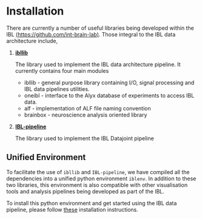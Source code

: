 # Installation

There are currently a number of useful libraries being developed within the IBL 
[(https://github.com/int-brain-lab)](https://github.com/int-brain-lab). Those integral to the IBL data architecture 
include,

1. [**ibllib**](https://github.com/int-brain-lab/ibllib)

    The library used to implement the IBL data architecture pipeline. It currently contains four main modules
    * ibllib - general purpose library containing I/O, signal processing and IBL data pipelines utilities.
    * oneibl - interface to the Alyx database of experiments to access IBL data.
    * alf - implementation of ALF file naming convention
    * brainbox - neuroscience analysis oriented library

2.  [**IBL-pipeline**](https://github.com/int-brain-lab/IBL-pipeline)

    The library used to implement the IBL Datajoint pipeline

## Unified Environment
To facilitate the use of `ibllib` and `IBL-pipeline`, we have compiled all the dependencies into a unified python 
environment `iblenv`. In addition to these two libraries, this environment is also compatible with other visualisation 
tools and analysis pipelines being developed as part of the IBL. 

To install this python environment and get started using the IBL data pipeline, please follow 
[these](https://github.com/int-brain-lab/iblenv) installation instructions.